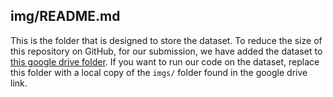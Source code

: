 ## img/README.md

This is the folder that is designed to store the dataset. To reduce the size of this repository on GitHub, for our submission, we have added the dataset to [this google drive folder](https://drive.google.com/drive/folders/1jd6XYKSUVy8rcz4bQwVro_nnn79tQFEU?usp=sharing). If you want to run our code on the dataset, replace this folder with a local copy of the `imgs/` folder found in the google drive link.